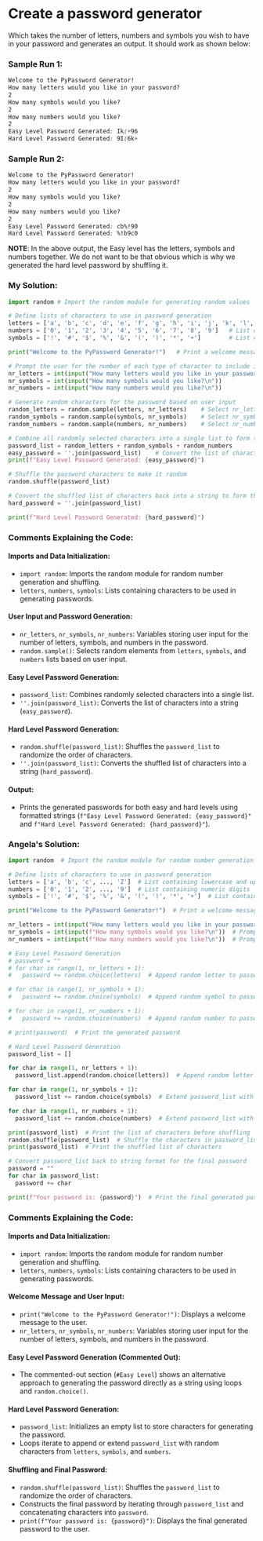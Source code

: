 # Create a password generator
Which takes the number of letters, numbers and symbols you wish to have in your password and generates an output. It should work as shown below:

### Sample Run 1:
```css
Welcome to the PyPassword Generator!
How many letters would you like in your password?
2
How many symbols would you like?
2
How many numbers would you like?
2
Easy Level Password Generated: Ik(+96
Hard Level Password Generated: 9I(6k+
```

### Sample Run 2:
```css
Welcome to the PyPassword Generator!
How many letters would you like in your password?
2
How many symbols would you like?
2
How many numbers would you like?
2
Easy Level Password Generated: cb%!90
Hard Level Password Generated: %!b9c0
```
**NOTE**: In the above output, the Easy level has the letters, symbols and numbers together. We do not want to be that obvious which is why we generated the hard level password by shuffling it.

### My Solution:
```python
import random # Import the random module for generating random values

# Define lists of characters to use in password generation
letters = ['a', 'b', 'c', 'd', 'e', 'f', 'g', 'h', 'i', 'j', 'k', 'l', 'm', 'n', 'o', 'p', 'q', 'r', 's', 't', 'u', 'v', 'w', 'x', 'y', 'z', 'A', 'B', 'C', 'D', 'E', 'F', 'G', 'H', 'I', 'J', 'K', 'L', 'M', 'N', 'O', 'P', 'Q', 'R', 'S', 'T', 'U', 'V', 'W', 'X', 'Y', 'Z']  # List containing lowercase and uppercase letters
numbers = ['0', '1', '2', '3', '4', '5', '6', '7', '8', '9']   # List containing numeric digits
symbols = ['!', '#', '$', '%', '&', '(', ')', '*', '+']        # List containing special symbols

print("Welcome to the PyPassword Generator!")   # Print a welcome message to the user

# Prompt the user for the number of each type of character to include in the password
nr_letters = int(input("How many letters would you like in your password?\n"))
nr_symbols = int(input("How many symbols would you like?\n"))
nr_numbers = int(input("How many numbers would you like?\n"))

# Generate random characters for the password based on user input
random_letters = random.sample(letters, nr_letters)    # Select nr_letters random letters
random_symbols = random.sample(symbols, nr_symbols)    # Select nr_symbols random symbols
random_numbers = random.sample(numbers, nr_numbers)    # Select nr_numbers random numbers

# Combine all randomly selected characters into a single list to form the password
password_list = random_letters + random_symbols + random_numbers
easy_password = ''.join(password_list)    # Convert the list of characters into a string to form the easy level password
print(f"Easy Level Password Generated: {easy_password}")

# Shuffle the password characters to make it random
random.shuffle(password_list)

# Convert the shuffled list of characters back into a string to form the hard level password
hard_password = ''.join(password_list)

print(f"Hard Level Password Generated: {hard_password}")
```
### Comments Explaining the Code:

#### Imports and Data Initialization:

- `import random`: Imports the random module for random number generation and shuffling.
- `letters`, `numbers`, `symbols`: Lists containing characters to be used in generating passwords.

#### User Input and Password Generation:

- `nr_letters`, `nr_symbols`, `nr_numbers`: Variables storing user input for the number of letters, symbols, and numbers in the password.
- `random.sample()`: Selects random elements from `letters`, `symbols`, and `numbers` lists based on user input.

#### Easy Level Password Generation:

- `password_list`: Combines randomly selected characters into a single list.
- `''.join(password_list)`: Converts the list of characters into a string (`easy_password`).

#### Hard Level Password Generation:

- `random.shuffle(password_list)`: Shuffles the `password_list` to randomize the order of characters.
- `''.join(password_list)`: Converts the shuffled list of characters into a string (`hard_password`).

#### Output:

- Prints the generated passwords for both easy and hard levels using formatted strings (`f"Easy Level Password Generated: {easy_password}"` and `f"Hard Level Password Generated: {hard_password}"`).

### Angela's Solution:
```python
import random  # Import the random module for random number generation and shuffling

# Define lists of characters to use in password generation
letters = ['a', 'b', 'c', ..., 'Z']  # List containing lowercase and uppercase letters
numbers = ['0', '1', '2', ..., '9']  # List containing numeric digits
symbols = ['!', '#', '$', '%', '&', '(', ')', '*', '+']  # List containing special symbols

print("Welcome to the PyPassword Generator!")  # Print a welcome message to the user

nr_letters = int(input("How many letters would you like in your password?\n"))  # Prompt user for number of letters in password
nr_symbols = int(input(f"How many symbols would you like?\n"))  # Prompt user for number of symbols in password
nr_numbers = int(input(f"How many numbers would you like?\n"))  # Prompt user for number of numbers in password

# Easy Level Password Generation
# password = ""
# for char in range(1, nr_letters + 1):
#   password += random.choice(letters)  # Append random letter to password

# for char in range(1, nr_symbols + 1):
#   password += random.choice(symbols)  # Append random symbol to password

# for char in range(1, nr_numbers + 1):
#   password += random.choice(numbers)  # Append random number to password

# print(password)  # Print the generated password

# Hard Level Password Generation
password_list = []

for char in range(1, nr_letters + 1):
  password_list.append(random.choice(letters))  # Append random letter to password_list

for char in range(1, nr_symbols + 1):
  password_list += random.choice(symbols)  # Extend password_list with random symbol

for char in range(1, nr_numbers + 1):
  password_list += random.choice(numbers)  # Extend password_list with random number

print(password_list)  # Print the list of characters before shuffling
random.shuffle(password_list)  # Shuffle the characters in password_list
print(password_list)  # Print the shuffled list of characters

# Convert password_list back to string format for the final password
password = ""
for char in password_list:
  password += char

print(f"Your password is: {password}")  # Print the final generated password

```
### Comments Explaining the Code:

#### Imports and Data Initialization:

- `import random`: Imports the random module for random number generation and shuffling.
- `letters`, `numbers`, `symbols`: Lists containing characters to be used in generating passwords.

#### Welcome Message and User Input:

- `print("Welcome to the PyPassword Generator!")`: Displays a welcome message to the user.
- `nr_letters`, `nr_symbols`, `nr_numbers`: Variables storing user input for the number of letters, symbols, and numbers in the password.

#### Easy Level Password Generation (Commented Out):

- The commented-out section (`#Easy Level`) shows an alternative approach to generating the password directly as a string using loops and `random.choice()`.

#### Hard Level Password Generation:

- `password_list`: Initializes an empty list to store characters for generating the password.
- Loops iterate to append or extend `password_list` with random characters from `letters`, `symbols`, and `numbers`.

#### Shuffling and Final Password:

- `random.shuffle(password_list)`: Shuffles the `password_list` to randomize the order of characters.
- Constructs the final password by iterating through `password_list` and concatenating characters into `password`.
- `print(f"Your password is: {password}")`: Displays the final generated password to the user.
